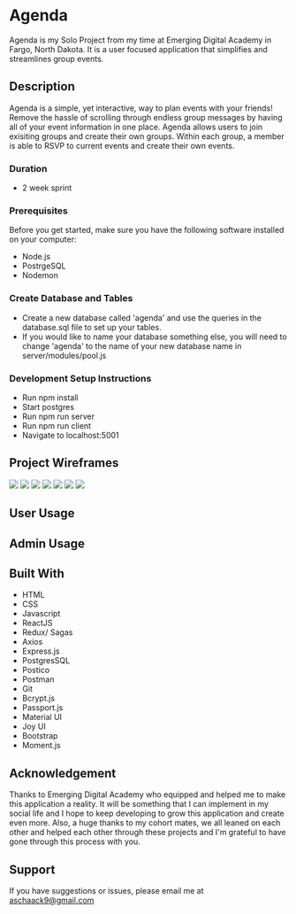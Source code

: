 # Agenda

Agenda is my Solo Project from my time at Emerging Digital Academy in Fargo, North Dakota. It is a user focused application that simplifies and streamlines group events.

## Description

Agenda is a simple, yet interactive, way to plan events with your friends! Remove the hassle of scrolling through endless group messages by having all of your event information in one place. Agenda allows users to join exisiting groups and create their own groups. Within each group, a member is able to RSVP to current events and create their own events.

### Duration

- 2 week sprint

### Prerequisites

Before you get started, make sure you have the following software installed on your computer:

- Node.js
- PostrgeSQL
- Nodemon

### Create Database and Tables

- Create a new database called 'agenda' and use the queries in the database.sql file to set up your tables.
- If you would like to name your database something else, you will need to change 'agenda' to the name of your new database name in server/modules/pool.js

### Development Setup Instructions

- Run npm install
- Start postgres
- Run npm run server
- Run npm run client
- Navigate to localhost:5001

## Project Wireframes
<img src='/docs/Login.png'>
<img src='/docs/HomePage.png'>
<img src='/docs/MyEvents.png'>
<img src='/docs/MyGroups.png'>
<img src='/docs/EditEvent.png'>
<img src='/docs/EditGroup.png'>
<img src='/docs/ProfilePage.png'>

## User Usage

## Admin Usage

## Built With
- HTML
- CSS
- Javascript
- ReactJS
- Redux/ Sagas
- Axios
- Express.js
- PostgresSQL
- Postico
- Postman
- Git
- Bcrypt.js
- Passport.js
- Material UI
- Joy UI
- Bootstrap
- Moment.js

## Acknowledgement

Thanks to Emerging Digital Academy who equipped and helped me to make this application a reality. It will be something that I can implement in my social life and I hope to keep developing to grow this application and create even more. Also, a huge thanks to my cohort mates, we all leaned on each other and helped each other through these projects and I'm grateful to have gone through this process with you.

## Support
If you have suggestions or issues, please email me at aschaack9@gmail.com
